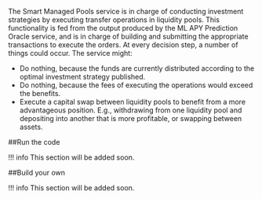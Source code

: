 The Smart Managed Pools service is in charge of conducting investment strategies by executing transfer operations in liquidity pools.  This functionality is fed from the output produced by the ML APY Prediction Oracle service, and is in charge of building and submitting the appropriate transactions to execute the orders. At every decision step, a number of things could occur. The service might:

* Do nothing, because the funds are currently distributed according to the optimal investment strategy published.
* Do nothing, because the fees of executing the operations would exceed the benefits.
* Execute a capital swap between liquidity pools to benefit from a more advantageous position. E.g., withdrawing from one liquidity pool and depositing into another that is more profitable, or swapping between assets.


##Run the code

!!! info
	This section will be added soon.


##Build your own

!!! info
	This section will be added soon.
